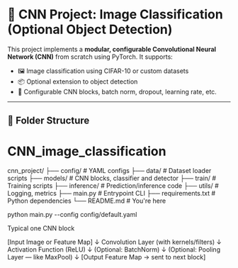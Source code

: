 # 🧠 CNN Project: Image Classification (Optional Object Detection)

This project implements a **modular, configurable Convolutional Neural Network (CNN)** from scratch using PyTorch. It supports:
- 🖼️ Image classification using CIFAR-10 or custom datasets
- 📦 Optional extension to object detection
- 🔧 Configurable CNN blocks, batch norm, dropout, learning rate, etc.

---

## 📁 Folder Structure

# CNN_image_classification

cnn_project/
├── config/ # YAML configs
├── data/ # Dataset loader scripts
├── models/ # CNN blocks, classifier and detector
├── train/ # Training scripts
├── inference/ # Prediction/inference code
├── utils/ # Logging, metrics
├── main.py # Entrypoint CLI
├── requirements.txt # Python dependencies
└── README.md # You're here

python main.py --config config/default.yaml

Typical one  CNN block 

[Input Image or Feature Map]
        ↓
Convolution Layer (with kernels/filters)
        ↓
Activation Function (ReLU)
        ↓
(Optional: BatchNorm)
        ↓
(Optional: Pooling Layer — like MaxPool)
        ↓
[Output Feature Map → sent to next block]

